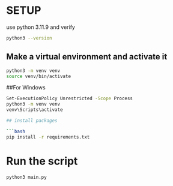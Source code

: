 # SETUP

use python 3.11.9 and verify

```bash
python3 --version
```

## Make a virtual environment and activate it

```bash
python3 -m venv venv
source venv/bin/activate
```
##For Windows

```bash
Set-ExecutionPolicy Unrestricted -Scope Process
python3 -m venv venv
venv\Scripts\activate

## install packages

```bash
pip install -r requirements.txt
```

# Run the script

```bash
python3 main.py
```
